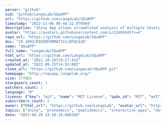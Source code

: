 ```yaml
---
parser: "github"
uid: "github/LangeLab/SQuAPP"
url: "https://github.com/LangeLab/SQuAPP"
timestamp: "2022-11-06 00:44:32.076984"
description: "Shiny App allows streamlined analysis of multiple levels of proteomics data."
avatar: "https://avatars.githubusercontent.com/u/22403445?v=4"
repo_url: "https://github.com/LangeLab/SQuAPP"
doi: "10.1093/BIOINFORMATICS/BTAC628"
name: "SQuAPP"
full_name: "LangeLab/SQuAPP"
html_url: "https://github.com/LangeLab/SQuAPP"
created_at: "2021-10-20T19:27:41Z"
updated_at: "2022-09-15T14:53:08Z"
clone_url: "https://github.com/LangeLab/SQuAPP.git"
homepage: "http://squapp.langelab.org/"
size: 277865
stargazers_count: 1
watchers_count: 1
language: "R"
license: {"key": "mit", "name": "MIT License", "spdx_id": "MIT", "url": "https://api.github.com/licenses/mit", "node_id": "MDc6TGljZW5zZTEz"}
subscribers_count: 2
owner: {"html_url": "https://github.com/LangeLab", "avatar_url": "https://avatars.githubusercontent.com/u/22403445?v=4", "login": "LangeLab", "type": "Organization"}
topics: ["shiny", "proteomics", "peptidomics", "interactive-apps", "data-analysis", "bioinformatics-tool"]
date: "2023-04-29 14:19:10.006166"
---
```

